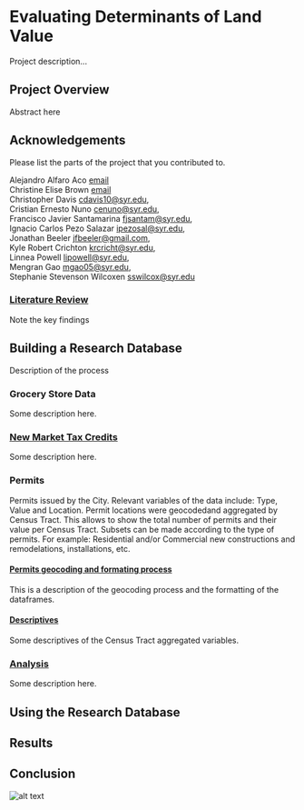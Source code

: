 # Evaluating Determinants of Land Value

Project description...

## Project Overview

Abstract here

## Acknowledgements

Please list the parts of the project that you contributed to.

Alejandro Alfaro Aco [email](mailto:aalfaroa@syr.edu)  
Christine Elise Brown [email](mailto:cbrown09@syr.edu>)  
Christopher Davis <cdavis10@syr.edu>,  
Cristian Ernesto Nuno <cenuno@syr.edu>,  
Francisco Javier Santamarina <fjsantam@syr.edu>,  
Ignacio Carlos Pezo Salazar <ipezosal@syr.edu>,  
Jonathan Beeler <jfbeeler@gmail.com>,  
Kyle Robert Crichton <krcricht@syr.edu>,  
Linnea Powell <lipowell@syr.edu>,  
Mengran Gao <mgao05@syr.edu>,  
Stephanie Stevenson Wilcoxen <sswilcox@syr.edu>  



### [Literature Review](litreview.md)

Note the key findings

## Building a Research Database

Description of the process

### Grocery Store Data  

Some description here.

### [New Market Tax Credits](Compile-Datasets.html)  

Some description here.

### Permits
Permits issued by the City. Relevant variables of the data include: Type, Value and Location. 
Permit locations were geocodedand aggregated by Census Tract. This allows to show the total number of permits and their value per Census Tract. Subsets can be made according to the type of permits. For example: Residential and/or Commercial new constructions and remodelations, installations, etc.

#### [Permits geocoding and formating process](Permits_Wrangling.html)  
This is a description of the geocoding process and the formatting of the dataframes.

#### [Descriptives](Permits_Descriptives.html)
Some descriptives of the Census Tract aggregated variables.

### [Analysis](Compile-Datasets.html)  

Some description here.



## Using the Research Database

## Results

## Conclusion



![alt text](http://research.kraeutli.com/wp-content/uploads/2013/11/artist-bubbles-closeup-1024x573.png)
